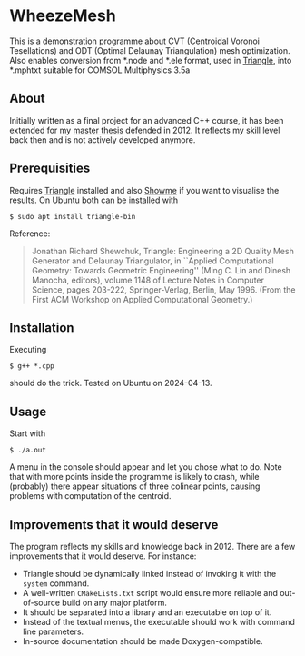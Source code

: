 <!--
SPDX-FileCopyrightText: 2024 Dr. Dominik Mokris <dominik.mokris42@gmail.com>
SPDX-License-Identifier: MIT
-->

# WheezeMesh
This is a demonstration programme about CVT (Centroidal Voronoi Tesellations) and ODT (Optimal Delaunay Triangulation) mesh optimization. Also enables conversion from *.node and *.ele format, used in [Triangle](http://www.cs.cmu.edu/~quake/triangle.html), into *.mphtxt suitable for COMSOL Multiphysics 3.5a

## About
Initially written as a final project for an advanced C++ course, it has been extended for my [master thesis](https://dspace.cuni.cz/handle/20.500.11956/40184) defended in 2012. It reflects my skill level back then and is not actively developed anymore.

## Prerequisities
Requires [Triangle](http://www.cs.cmu.edu/~quake/triangle.html) installed and also [Showme](http://www.cs.cmu.edu/~quake/showme.html) if you want to visualise the results. On Ubuntu both can be installed with
```
$ sudo apt install triangle-bin
```
Reference:
> Jonathan Richard Shewchuk, Triangle: Engineering a 2D Quality Mesh Generator and Delaunay Triangulator, in ``Applied Computational Geometry: Towards Geometric Engineering'' (Ming C. Lin and Dinesh Manocha, editors), volume 1148 of Lecture Notes in Computer Science, pages 203-222, Springer-Verlag, Berlin, May 1996. (From the First ACM Workshop on Applied Computational Geometry.)

## Installation
Executing
```
$ g++ *.cpp
```
should do the trick. Tested on Ubuntu on 2024-04-13.

## Usage
Start with
```
$ ./a.out
```
A menu in the console should appear and let you chose what to do. Note that with more points inside the programme is likely to crash,
while (probably) there appear situations of three colinear points, causing problems with computation of the centroid.

## Improvements that it would deserve
The program reflects my skills and knowledge back in 2012. There are a few improvements that it would deserve. For instance:

- Triangle should be dynamically linked instead of invoking it with the ```system``` command.
- A well-written ```CMakeLists.txt``` script would ensure more reliable and out-of-source build on any major platform.
- It should be separated into a library and an executable on top of it.
- Instead of the textual menus, the executable should work with command line parameters.
- In-source documentation should be made Doxygen-compatible.
